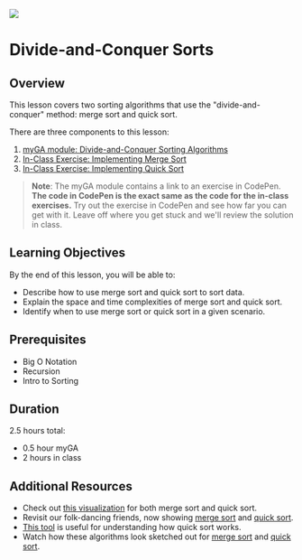 ![](https://ga-dash.s3.amazonaws.com/production/assets/logo-9f88ae6c9c3871690e33280fcf557f33.png) 

# Divide-and-Conquer Sorts

## Overview
This lesson covers two sorting algorithms that use the "divide-and-conquer" method: merge sort and quick sort.

There are three components to this lesson:
1. [myGA module: Divide-and-Conquer Sorting Algorithms](https://my.generalassemb.ly/activities/882?from=dashboard&assignmentUuid=4cdfc361-13c8-48ec-9e6f-8ac374151e7f)
2. [In-Class Exercise: Implementing Merge Sort](https://git.generalassemb.ly/software-engineering-immersive/SEI-Course-Materials/blob/master/6_computer-science-materials/algorithms/divide-and-conquer-sorts/exercises/MergeSort.js)
3. [In-Class Exercise: Implementing Quick Sort](https://git.generalassemb.ly/software-engineering-immersive/SEI-Course-Materials/blob/master/6_computer-science-materials/algorithms/divide-and-conquer-sorts/exercises/QuickSort.js)

> **Note**: The myGA module contains a link to an exercise in CodePen. **The code in CodePen is the exact same as the code for the in-class exercises.** Try out the exercise in CodePen and see how far you can get with it. Leave off where you get stuck and we'll review the solution in class.

## Learning Objectives
By the end of this lesson, you will be able to:
- Describe how to use merge sort and quick sort to sort data.
- Explain the space and time complexities of merge sort and quick sort.
- Identify when to use merge sort or quick sort in a given scenario.

## Prerequisites
* Big O Notation
* Recursion
* Intro to Sorting

## Duration
2.5 hours total:
* 0.5 hour myGA
* 2 hours in class

## Additional Resources
* Check out [this visualization](https://www.cs.usfca.edu/~galles/visualization/ComparisonSort.html) for both merge sort and quick sort.
* Revisit our folk-dancing friends, now showing [merge sort](https://www.youtube.com/watch?v=XaqR3G_NVoo) and [quick sort](https://www.youtube.com/watch?v=ywWBy6J5gz8&list=PLuE79vNc5Wi6q34LsQcaJ7ISQ8uOyMaL_&index=4).
* [This tool](http://me.dt.in.th/page/Quicksort/) is useful for understanding how quick sort works.
* Watch how these algorithms look sketched out for [merge sort](https://www.youtube.com/watch?v=TzeBrDU-JaY) and [quick sort](https://www.youtube.com/watch?v=COk73cpQbFQ&list=PL2_aWCzGMAwKedT2KfDMB9YA5DgASZb3U&index=8&t=0s).
